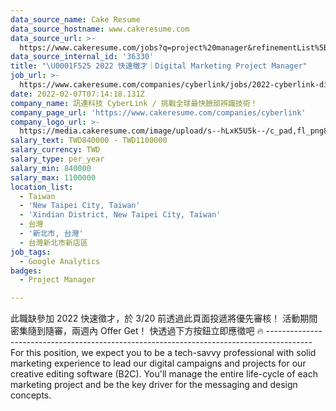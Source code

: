 ```yaml
---
data_source_name: Cake Resume
data_source_hostname: www.cakeresume.com
data_source_url: >-
  https://www.cakeresume.com/jobs?q=project%20manager&refinementList%5Blang_name%5D%5B0%5D=English&refinementList%5Bsalary_type%5D=per_year&range%5Bsalary_range%5D%5Bmin%5D=1000000&page=2
data_source_internal_id: '36330'
title: "\U0001F525 2022 快速徵才｜Digital Marketing Project Manager"
job_url: >-
  https://www.cakeresume.com/companies/cyberlink/jobs/2022-cyberlink-digital-marketing-project-manager
date: 2022-02-07T07:14:18.131Z
company_name: 訊連科技 CyberLink / 挑戰全球最快臉部辨識技術！
company_page_url: 'https://www.cakeresume.com/companies/cyberlink'
company_logo_url: >-
  https://media.cakeresume.com/image/upload/s--hLxK5U5k--/c_pad,fl_png8,h_200,w_200/v1636898343/lslsfuiu8ioymtj2guye.png
salary_text: TWD840000 - TWD1100000
salary_currency: TWD
salary_type: per_year
salary_min: 840000
salary_max: 1100000
location_list:
  - Taiwan
  - 'New Taipei City, Taiwan'
  - 'Xindian District, New Taipei City, Taiwan'
  - 台灣
  - '新北市, 台灣'
  - 台灣新北市新店區
job_tags:
  - Google Analytics
badges:
  - Project Manager

---
```


此職缺參加 2022 快速徵才，於 3/20 前透過此頁面投遞將優先審核！ 活動期間密集隨到隨審，兩週內 Offer Get！ 快透過下方按鈕立即應徵吧 🔥 ----------------------------------------------------------------------------------------- For this position, we expect you to be a tech-savvy professional with solid marketing experience to lead our digital campaigns and projects for our creative editing software (B2C). You'll manage the entire life-cycle of each marketing project and be the key driver for the messaging and design concepts.